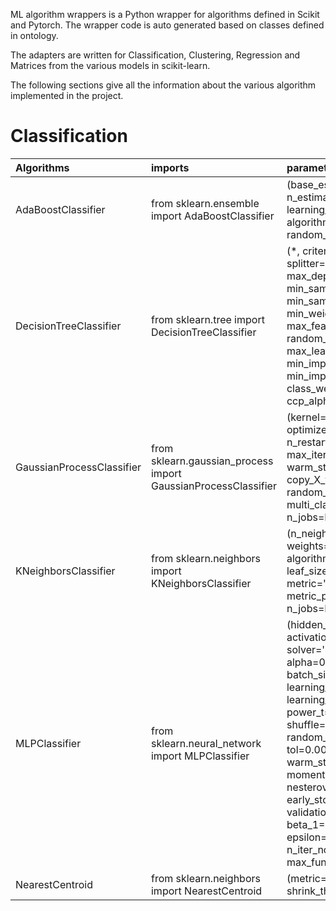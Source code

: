 
ML algorithm wrappers is a Python wrapper for algorithms defined in Scikit and Pytorch. The wrapper code is auto generated based on classes defined in ontology.

The adapters are written for Classification, Clustering, Regression and Matrices from the various models in scikit-learn.

The following sections give all the information about the various algorithm implemented in the project.

# Classification

|Algorithms|imports| parameters|methods|
| :-------------|:-------------|:-------------| :-------------|
| AdaBoostClassifier  |  from sklearn.ensemble import AdaBoostClassifier  | (base_estimator=None, *, n_estimators=50, learning_rate=1.0, algorithm='SAMME.R', random_state=None) | fit(X, y[, sample_weight]), predict(X) |
| DecisionTreeClassifier     | from sklearn.tree import DecisionTreeClassifier     |   (*, criterion='gini', splitter='best', max_depth=None, min_samples_split=2, min_samples_leaf=1, min_weight_fraction_leaf=0.0, max_features=None, random_state=None, max_leaf_nodes=None, min_impurity_decrease=0.0, min_impurity_split=None, class_weight=None, ccp_alpha=0.0) |fit(X, y, sample_weight=None, check_input=True, X_idx_sorted='deprecated'), predict(X, check_input=True)|
| GaussianProcessClassifier | from sklearn.gaussian_process import GaussianProcessClassifier     |(kernel=None, *, optimizer='fmin_l_bfgs_b', n_restarts_optimizer=0, max_iter_predict=100, warm_start=False, copy_X_train=True, random_state=None, multi_class='one_vs_rest', n_jobs=None) |fit(X, y), predict(X)|
| KNeighborsClassifier | from sklearn.neighbors import KNeighborsClassifier     |(n_neighbors=5, *, weights='uniform', algorithm='auto', leaf_size=30, p=2, metric='minkowski', metric_params=None, n_jobs=None, **kwargs) |fit(X, y), predict(X)|
| MLPClassifier | from sklearn.neural_network import MLPClassifier     |(hidden_layer_sizes=100, activation='relu', *, solver='adam', alpha=0.0001, batch_size='auto', learning_rate='constant', learning_rate_init=0.001, power_t=0.5, max_iter=200, shuffle=True, random_state=None, tol=0.0001, verbose=False, warm_start=False, momentum=0.9, nesterovs_momentum=True, early_stopping=False, validation_fraction=0.1, beta_1=0.9, beta_2=0.999, epsilon=1e-08, n_iter_no_change=10, max_fun=15000) |fit(X, y), predict(X)|
| NearestCentroid | from sklearn.neighbors import NearestCentroid     |(metric='euclidean', *, shrink_threshold=None) |fit(X, y), predict(X)|
